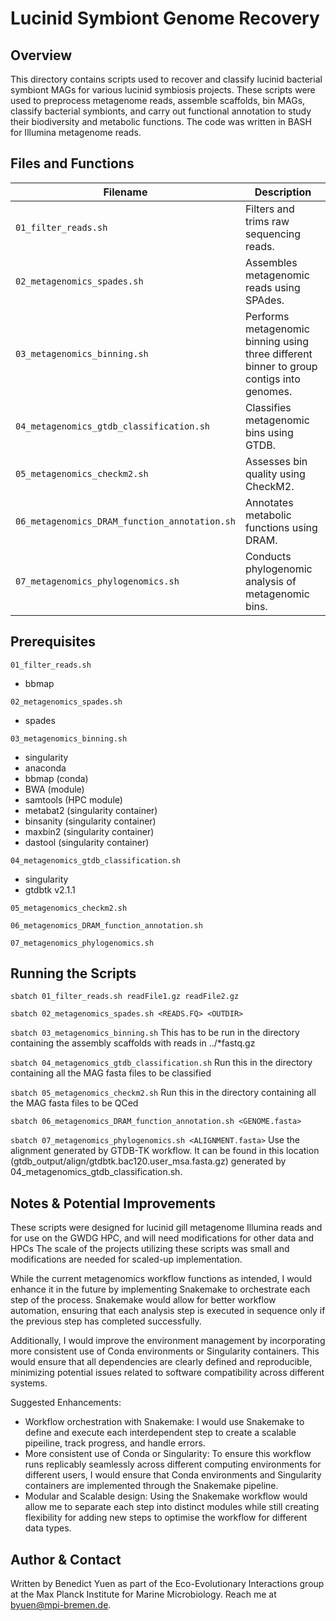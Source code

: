 # Lucinid Symbiont Genome Recovery

## Overview 
This directory contains scripts used to recover and classify lucinid bacterial symbiont MAGs for various lucinid symbiosis projects.
These scripts were used to preprocess metagenome reads, assemble scaffolds, bin MAGs, classify bacterial symbionts, and carry out functional annotation  to study their biodiversity and metabolic functions.
The code was written in BASH for Illumina metagenome reads.


## Files and Functions

| Filename                                      | Description |
|-----------------------------------------------|------------|
| `01_filter_reads.sh`                          | Filters and trims raw sequencing reads. |
| `02_metagenomics_spades.sh`                   | Assembles metagenomic reads using SPAdes. |
| `03_metagenomics_binning.sh`                  | Performs metagenomic binning using three different binner to group contigs into genomes. |
| `04_metagenomics_gtdb_classification.sh`      | Classifies metagenomic bins using GTDB. |
| `05_metagenomics_checkm2.sh`                  | Assesses bin quality using CheckM2. |
| `06_metagenomics_DRAM_function_annotation.sh` | Annotates metabolic functions using DRAM. |
| `07_metagenomics_phylogenomics.sh`            | Conducts phylogenomic analysis of metagenomic bins. |


## Prerequisites

`01_filter_reads.sh`
- bbmap

`02_metagenomics_spades.sh`
- spades

`03_metagenomics_binning.sh`
- singularity
- anaconda
- bbmap (conda)
- BWA (module)
- samtools (HPC module)
- metabat2 (singularity container)
- binsanity (singularity container)
- maxbin2 (singularity container)
- dastool (singularity container)

`04_metagenomics_gtdb_classification.sh`
- singularity
- gtdbtk v2.1.1

`05_metagenomics_checkm2.sh`


`06_metagenomics_DRAM_function_annotation.sh`


`07_metagenomics_phylogenomics.sh`


## Running the Scripts

`sbatch 01_filter_reads.sh readFile1.gz readFile2.gz`

`sbatch 02_metagenomics_spades.sh <READS.FQ> <OUTDIR>`

`sbatch 03_metagenomics_binning.sh` 
This has to be run in the directory containing the assembly scaffolds with reads in ../*fastq.gz

`sbatch 04_metagenomics_gtdb_classification.sh`
Run this in the directory containing all the MAG fasta files to be classified

`sbatch 05_metagenomics_checkm2.sh`
Run this in the directory containing all the MAG fasta files to be QCed

`sbatch 06_metagenomics_DRAM_function_annotation.sh <GENOME.fasta>`

`sbatch 07_metagenomics_phylogenomics.sh <ALIGNMENT.fasta>`
Use the alignment generated by GTDB-TK workflow. It can be found in this location (gtdb_output/align/gtdbtk.bac120.user_msa.fasta.gz) generated by 04_metagenomics_gtdb_classification.sh.

## Notes & Potential Improvements
These scripts were designed for lucinid gill metagenome Illumina reads and for use on the GWDG HPC, and will need modifications for other data and HPCs
The scale of the projects utilizing these scripts was small and modifications are needed for scaled-up implementation. 

While the current metagenomics workflow functions as intended, I would enhance it in the future by implementing Snakemake to orchestrate each step of the process. Snakemake would allow for better workflow automation, ensuring that each analysis step is executed in sequence only if the previous step has completed successfully.

Additionally, I would improve the environment management by incorporating more consistent use of Conda environments or Singularity containers. This would ensure that all dependencies are clearly defined and reproducible, minimizing potential issues related to software compatibility across different systems.

Suggested Enhancements:
- Workflow orchestration with Snakemake: I would use Snakemake to define and execute each interdependent step to create a scalable pipeiline, track progress, and handle errors.
- More consistent use of Conda or Singularity: To ensure this workflow runs replicably seamlessly across different computing environments for different users, I would ensure that Conda environments and Singularity containers are implemented through the Snakemake pipeline.
- Modular and Scalable design: Using the Snakemake workflow would allow me to separate each step into distinct modules while still creating flexibility for adding new steps to optimise the workflow for different data types.

## Author & Contact
Written by Benedict Yuen as part of the Eco-Evolutionary Interactions group at the Max Planck Institute for Marine Microbiology. Reach me at byuen@mpi-bremen.de.
